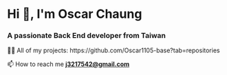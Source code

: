 <h1>Hi 👋, I'm Oscar Chaung</h1>
<h3>A passionate Back End developer from Taiwan</h3>
👨‍💻 All of my projects: https://github.com/Oscar1105-base?tab=repositories

📫 How to reach me **j3217542@gmail.com**

